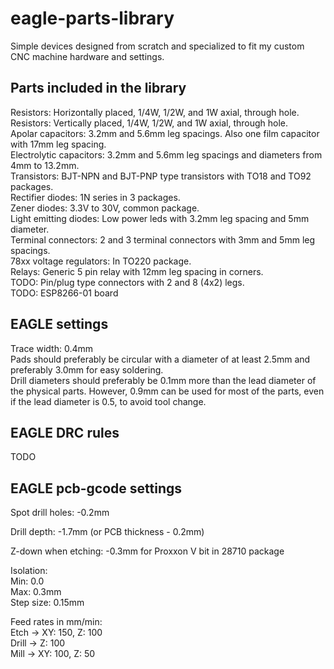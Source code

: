 # eagle-parts-library
Simple devices designed from scratch and specialized to fit my custom CNC machine hardware and settings.  

## Parts included in the library
Resistors: Horizontally placed, 1/4W, 1/2W, and 1W axial, through hole.  
Resistors: Vertically placed, 1/4W, 1/2W, and 1W axial, through hole.  
Apolar capacitors: 3.2mm and 5.6mm leg spacings. Also one film capacitor with 17mm leg spacing.  
Electrolytic capacitors: 3.2mm and 5.6mm leg spacings and diameters from 4mm to 13.2mm.  
Transistors: BJT-NPN and BJT-PNP type transistors with TO18 and TO92 packages.  
Rectifier diodes: 1N series in 3 packages.  
Zener diodes: 3.3V to 30V, common package.  
Light emitting diodes: Low power leds with 3.2mm leg spacing and 5mm diameter.  
Terminal connectors:  2 and 3 terminal connectors with 3mm and 5mm leg spacings.  
78xx voltage regulators: In TO220 package.  
Relays: Generic 5 pin relay with 12mm leg spacing in corners.  
TODO: Pin/plug type connectors with 2 and 8 (4x2) legs.  
TODO: ESP8266-01 board  

## EAGLE settings
Trace width: 0.4mm  
Pads should preferably be circular with a diameter of at least 2.5mm and preferably 3.0mm for easy soldering.  
Drill diameters should preferably be 0.1mm more than the lead diameter of the physical parts. However, 0.9mm can be used for most of the parts, even if the lead diameter is 0.5, to avoid tool change.  

## EAGLE DRC rules
TODO  

## EAGLE pcb-gcode settings
Spot drill holes: -0.2mm  

Drill depth: -1.7mm (or PCB thickness - 0.2mm)  

Z-down when etching: -0.3mm for Proxxon V bit in 28710 package  

Isolation:  
Min: 0.0  
Max: 0.3mm  
Step size: 0.15mm  

Feed rates in mm/min:  
Etch -> XY: 150, Z: 100  
Drill -> Z: 100  
Mill -> XY: 100, Z: 50  
